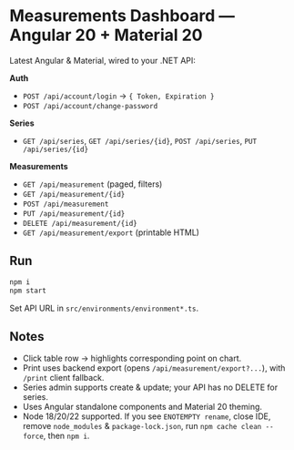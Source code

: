 # Measurements Dashboard — Angular 20 + Material 20

Latest Angular & Material, wired to your .NET API:

**Auth**
- `POST /api/account/login` → `{ Token, Expiration }`
- `POST /api/account/change-password`

**Series**
- `GET /api/series`, `GET /api/series/{id}`, `POST /api/series`, `PUT /api/series/{id}`

**Measurements**
- `GET /api/measurement` (paged, filters)
- `GET /api/measurement/{id}`
- `POST /api/measurement`
- `PUT /api/measurement/{id}`
- `DELETE /api/measurement/{id}`
- `GET /api/measurement/export` (printable HTML)

## Run
```bash
npm i
npm start
```
Set API URL in `src/environments/environment*.ts`.

## Notes
- Click table row → highlights corresponding point on chart.
- Print uses backend export (opens `/api/measurement/export?...`), with `/print` client fallback.
- Series admin supports create & update; your API has no DELETE for series.
- Uses Angular standalone components and Material 20 theming.
- Node 18/20/22 supported. If you see `ENOTEMPTY rename`, close IDE, remove `node_modules` & `package-lock.json`, run `npm cache clean --force`, then `npm i`.
